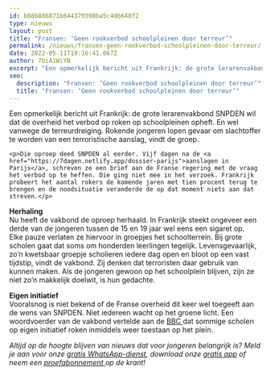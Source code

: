 ```yaml
---
id: b88b886871b644379390ba5c4d6648f2
type: nieuws
layout: post
title: "Fransen: ‘Geen rookverbod schoolpleinen door terreur’"
permalink: /nieuws/fransen-geen-rookverbod-schoolpleinen-door-terreur/
date: 2022-05-11T19:16:41.067Z
author: 7biA1WiYB
excerpt: "Een opmerkelijk bericht uit Frankrijk: de grote lerarenvakbond SNPDEN wil dat de overheid het verbod op roken op schoolpleinen opheft. En wel vanwege de terreurdreiging. Rokende jongeren lopen gevaar om slachtoffer te worden van een terroristische aanslag, vindt de groep.  "
seo:
  description: "Fransen: ‘Geen rookverbod schoolpleinen door terreur’"
  title: "Fransen: ‘Geen rookverbod schoolpleinen door terreur’"
---
```

Een opmerkelijk bericht uit Frankrijk: de grote lerarenvakbond SNPDEN wil dat de overheid het verbod op roken op schoolpleinen opheft. En wel vanwege de terreurdreiging. Rokende jongeren lopen gevaar om slachtoffer te worden van een terroristische aanslag, vindt de groep.  

    <p>Die oproep deed SNPDEN al eerder. Vijf dagen na de <a href="https://7dagen.netlify.app/dossier-parijs">aanslagen in Parijs</a>, schreven ze een brief aan de Franse regering met de vraag het verbod op te heffen. Die ging niet mee in het verzoek. Frankrijk probeert het aantal rokers de komende jaren met tien procent terug te brengen en de noodsituatie veranderde de op dat moment niets aan dat streven.</p>
<p><strong>Herhaling</strong><br>Nu heeft de vakbond de oproep herhaald. In Frankrijk steekt ongeveer een derde van de jongeren tussen de 15 en 19 jaar wel eens een sigaret op. Elke pauze verlaten ze hiervoor in groepjes het schoolterrein. Bij grote scholen gaat dat soms om honderden leerlingen tegelijk. Levensgevaarlijk, zo’n kwetsbaar groepje scholieren iedere dag open en bloot op een vast tijdstip, vindt de vakbond. Zij denken dat terroristen daar gebruik van kunnen maken. Als de jongeren gewoon op het schoolplein blijven, zijn ze niet zo’n makkelijk doelwit, is hun gedachte.</p>
<p><strong>Eigen initiatief</strong><br>Vooralsnog is niet bekend of de Franse overheid dit keer wel toegeeft aan de wens van SNPDEN. Niet iedereen wacht op het groene licht. Een woordvoerder van de vakbond vertelde aan de <a href="http://www.bbc.com/news/world-europe-35474572" target="_blank">BBC </a>dat sommige scholen op eigen initiatief roken inmiddels weer toestaan op het plein. </p>
<p><em>Altijd op de hoogte blijven van nieuws dat voor jongeren belangrijk is? Meld je aan voor onze <a href="https://7dagen.netlify.app/whatsapp">gratis WhatsApp-dienst</a>, download onze <a href="https://7dagen.netlify.app/app">gratis app</a> of neem een <a href="https://7dagen.netlify.app/abonnement">proefabonnement </a>op de krant! </em></p>  
